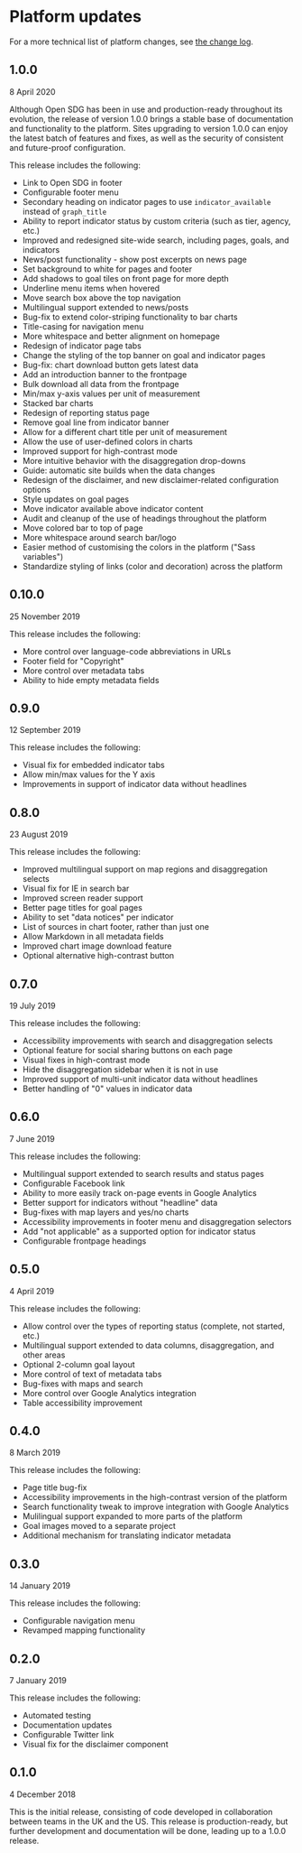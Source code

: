 <h1>Platform updates</h1>

For a more technical list of platform changes, see [the change log](changelog.md).

## 1.0.0

8 April 2020

Although Open SDG has been in use and production-ready throughout its evolution, the release of version 1.0.0 brings a stable base of documentation and functionality to the platform. Sites upgrading to version 1.0.0 can enjoy the latest batch of features and fixes, as well as the security of consistent and future-proof configuration.

This release includes the following:

* Link to Open SDG in footer
* Configurable footer menu
* Secondary heading on indicator pages to use `indicator_available` instead of `graph_title`
* Ability to report indicator status by custom criteria (such as tier, agency, etc.)
* Improved and redesigned site-wide search, including pages, goals, and indicators
* News/post functionality - show post excerpts on news page
* Set background to white for pages and footer
* Add shadows to goal tiles on front page for more depth
* Underline menu items when hovered
* Move search box above the top navigation
* Multilingual support extended to news/posts
* Bug-fix to extend color-striping functionality to bar charts
* Title-casing for navigation menu
* More whitespace and better alignment on homepage
* Redesign of indicator page tabs
* Change the styling of the top banner on goal and indicator pages
* Bug-fix: chart download button gets latest data
* Add an introduction banner to the frontpage
* Bulk download all data from the frontpage
* Min/max y-axis values per unit of measurement
* Stacked bar charts
* Redesign of reporting status page
* Remove goal line from indicator banner
* Allow for a different chart title per unit of measurement
* Allow the use of user-defined colors in charts
* Improved support for high-contrast mode
* More intuitive behavior with the disaggregation drop-downs
* Guide: automatic site builds when the data changes
* Redesign of the disclaimer, and new disclaimer-related configuration options
* Style updates on goal pages
* Move indicator available above indicator content
* Audit and cleanup of the use of headings throughout the platform
* Move colored bar to top of page
* More whitespace around search bar/logo
* Easier method of customising the colors in the platform ("Sass variables")
* Standardize styling of links (color and decoration) across the platform

## 0.10.0

25 November 2019

This release includes the following:

* More control over language-code abbreviations in URLs
* Footer field for "Copyright"
* More control over metadata tabs
* Ability to hide empty metadata fields

## 0.9.0

12 September 2019

This release includes the following:

* Visual fix for embedded indicator tabs
* Allow min/max values for the Y axis
* Improvements in support of indicator data without headlines

## 0.8.0

23 August 2019

This release includes the following:

* Improved multilingual support on map regions and disaggregation selects
* Visual fix for IE in search bar
* Improved screen reader support
* Better page titles for goal pages
* Ability to set "data notices" per indicator
* List of sources in chart footer, rather than just one
* Allow Markdown in all metadata fields
* Improved chart image download feature
* Optional alternative high-contrast button

## 0.7.0

19 July 2019

This release includes the following:

* Accessibility improvements with search and disaggregation selects
* Optional feature for social sharing buttons on each page
* Visual fixes in high-contrast mode
* Hide the disaggregation sidebar when it is not in use
* Improved support of multi-unit indicator data without headlines
* Better handling of "0" values in indicator data

## 0.6.0

7 June 2019

This release includes the following:

* Multilingual support extended to search results and status pages
* Configurable Facebook link
* Ability to more easily track on-page events in Google Analytics
* Better support for indicators without "headline" data
* Bug-fixes with map layers and yes/no charts
* Accessibility improvements in footer menu and disaggregation selectors
* Add "not applicable" as a supported option for indicator status
* Configurable frontpage headings

## 0.5.0

4 April 2019

This release includes the following:

* Allow control over the types of reporting status (complete, not started, etc.)
* Multilingual support extended to data columns, disaggregation, and other areas
* Optional 2-column goal layout
* More control of text of metadata tabs
* Bug-fixes with maps and search
* More control over Google Analytics integration
* Table accessibility improvement

## 0.4.0

8 March 2019

This release includes the following:

* Page title bug-fix
* Accessibility improvements in the high-contrast version of the platform
* Search functionality tweak to improve integration with Google Analytics
* Mulilingual support expanded to more parts of the platform
* Goal images moved to a separate project
* Additional mechanism for translating indicator metadata

## 0.3.0

14 January 2019

This release includes the following:

* Configurable navigation menu
* Revamped mapping functionality

## 0.2.0

7 January 2019

This release includes the following:

* Automated testing
* Documentation updates
* Configurable Twitter link
* Visual fix for the disclaimer component

## 0.1.0

4 December 2018

This is the initial release, consisting of code developed in collaboration between teams in the UK and the US. This release is production-ready, but further development and documentation will be done, leading up to a 1.0.0 release.
